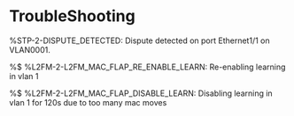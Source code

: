 # TroubleShooting #

%STP-2-DISPUTE_DETECTED: Dispute detected on port Ethernet1/1 on VLAN0001.

%$ %L2FM-2-L2FM_MAC_FLAP_RE_ENABLE_LEARN: Re-enabling learning in vlan 1

%$ %L2FM-2-L2FM_MAC_FLAP_DISABLE_LEARN: Disabling learning in vlan 1 for 120s due to too many mac moves